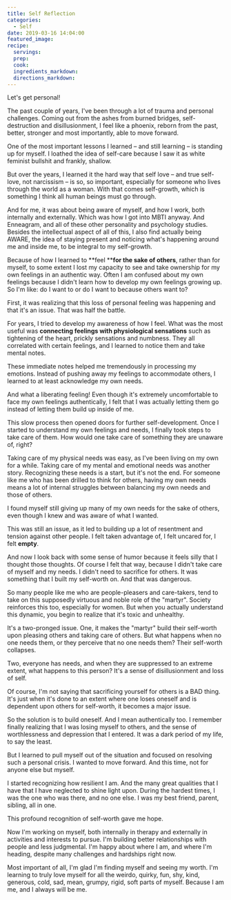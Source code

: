 ```yaml
---
title: Self Reflection
categories:
  - Self
date: 2019-03-16 14:04:00
featured_image:
recipe:
  servings:
  prep:
  cook:
  ingredients_markdown:
  directions_markdown:
---
```


Let's get personal!

The past couple of years, I've been through a lot of trauma and personal challenges. Coming out from the ashes from burned bridges, self-destruction and disillusionment, I feel like a phoenix, reborn from the past, better, stronger and most importantly, able to move forward.&nbsp;

One of the most important lessons I learned – and still learning – is standing up for myself. I loathed the idea of self-care because I saw it as white feminist bullshit and frankly, shallow.&nbsp;

But over the years, I learned it the hard way that self love – and true self-love, not narcissism – is so, so important, especially for someone who lives through the world as a woman. With that comes self-growth, which is something I think all human beings must go through.&nbsp;

And for me, it was about being aware of myself, and how I work, both internally and externally. Which was how I got into MBTI anyway. And Enneagram, and all of these other personality and psychology studies. Besides the intellectual aspect of all of this, I also find actually being AWARE, the idea of staying present and noticing what's happening around me and inside me, to be integral to my self-growth.&nbsp;

Because of how I learned to **feel&nbsp;****for the sake of others**, rather than for myself, to some extent I lost my capacity to see and take ownership for my own feelings in an authentic way. Often I am confused about my own feelings because I didn't learn how to develop my own feelings growing up. So I'm like: do I want to or do I want to because others want to?&nbsp;

First, it was realizing that this loss of personal feeling was happening and that it's an issue. That was half the battle.&nbsp;

For years, I tried to develop my awareness of how I feel. What was the most useful was **connecting feelings with physiological sensations** such as tightening of the heart, prickly sensations and numbness. They all correlated with certain feelings, and I learned to notice them and take mental notes.&nbsp;

These immediate notes helped me tremendously in processing my emotions. Instead of pushing away my feelings to accommodate others, I learned to at least acknowledge my own needs.&nbsp;

And what a liberating feeling! Even though it's extremely uncomfortable to face my own feelings authentically, I felt that I was actually letting them go instead of letting them build up inside of me.&nbsp;

This slow process then opened doors for further self-development. Once I started to understand my own feelings and needs, I finally took steps to take care of them. How would one take care of something they are unaware of, right?

Taking care of my physical needs was easy, as I've been living on my own for a while. Taking care of my mental and emotional needs was another story. Recognizing these needs is a start, but it's not the end. For someone like me who has been drilled to think for others, having my own needs means a lot of internal struggles between balancing my own needs and those of others.&nbsp;

I found myself still giving up many of my own needs for the sake of others, even though I knew and was aware of what I wanted.&nbsp;

This was still an issue, as it led to building up a lot of resentment and tension against other people. I felt taken advantage of, I felt uncared for, I felt **empty**.&nbsp;

And now I look back with some sense of humor because it feels silly that I thought those thoughts. Of course I felt that way, because I didn't take care of myself and my needs. I didn't need to sacrifice for others. It was something that I built my self-worth on. And that was dangerous.&nbsp;

So many people like me who are people-pleasers and care-takers, tend to take on this supposedly virtuous and noble role of the "martyr". Society reinforces this too, especially for women. But when you actually understand this dynamic, you begin to realize that it's toxic and unhealthy.&nbsp;

It's a two-pronged issue. One, it makes the "martyr" build their self-worth upon pleasing others and taking care of others. But what happens when no one needs them, or they perceive that no one needs them? Their self-worth collapses.&nbsp;

Two, everyone has needs, and when they are suppressed to an extreme extent, what happens to this person? It's a sense of disillusionment and loss of self.

Of course, I'm not saying that sacrificing yourself for others is a BAD thing. It's just when it's done to an extent where one loses oneself and is dependent upon others for self-worth, it becomes a major issue.&nbsp;

So the solution is to build oneself. And I mean authentically too. I remember finally realizing that I was losing myself to others, and the sense of worthlessness and depression that I entered. It was a dark period of my life, to say the least.&nbsp;

But I learned to pull myself out of the situation and focused on resolving such a personal crisis. I wanted to move forward. And this time, not for anyone else but myself.&nbsp;

I started recognizing how resilient I am. And the many great qualities that I have that I have neglected to shine light upon. During the hardest times, I was the one who was there, and no one else. I was my best friend, parent, sibling, all in one.&nbsp;

This profound recognition of self-worth gave me hope.&nbsp;

Now I'm working on myself, both internally in therapy and externally in activities and interests to pursue. I'm building better relationships with people and less judgmental. I'm happy about where I am, and where I'm heading, despite many challenges and hardships right now.&nbsp;

Most important of all, I'm glad I'm finding myself and seeing my worth. I'm learning to truly love myself for all the weirdo, quirky, fun, shy, kind, generous, cold, sad, mean, grumpy, rigid, soft parts of myself. Because I am me, and I always will be me.&nbsp;